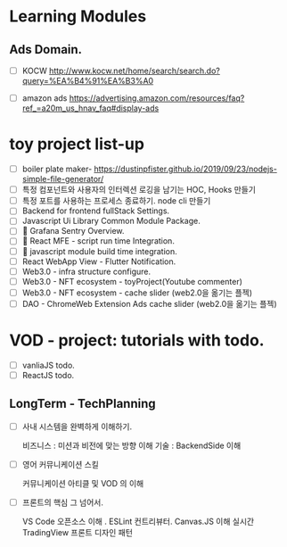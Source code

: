 # Learning Modules

## Ads Domain. 

- [ ] KOCW http://www.kocw.net/home/search/search.do?query=%EA%B4%91%EA%B3%A0 
- [ ] amazon ads https://advertising.amazon.com/resources/faq?ref_=a20m_us_hnav_faq#display-ads



# toy project list-up

- [ ] boiler plate maker- https://dustinpfister.github.io/2019/09/23/nodejs-simple-file-generator/
- [ ] 특정 컴포넌트와 사용자의 인터렉션 로깅을 남기는 HOC, Hooks 만들기 
- [ ] 특정 포트를 사용하는 프로세스 종료하기. node cli 만들기 
- [ ] Backend for frontend fullStack Settings.  
- [ ] Javascript Ui Library Common Module Package.  
- [ ] 🚀 Grafana Sentry Overview.   
- [ ] 🚀 React MFE - script run time Integration.
- [ ] 🚀 javascript module build time integration.
- [ ] React WebApp View - Flutter Notification.
- [ ] Web3.0 - infra structure configure.
- [ ] Web3.0 - NFT ecosystem - toyProject(Youtube commenter)
- [ ] Web3.0 - NFT ecosystem - cache slider (web2.0을 옮기는 플젝)
- [ ] DAO - ChromeWeb Extension Ads cache slider (web2.0을 옮기는 플젝)

# VOD - project: tutorials with todo. 

- [ ] vanliaJS todo. 
- [ ] ReactJS todo. 

## LongTerm - TechPlanning

- [ ] 사내 시스템을 완벽하게 이해하기.

    비즈니스 : 미션과 비전에 맞는 방향 이해
    기술 : BackendSide 이해

- [ ] 영어 커뮤니케이션 스킬

    커뮤니케이션
    아티클 및 VOD 의 이해

- [ ] 프론트의 핵심 그 넘어서.

    VS Code 오픈소스 이해 .
    ESLint 컨트리뷰터.
    Canvas.JS 이해
    실시간 TradingView
    프론트 디자인 패턴
